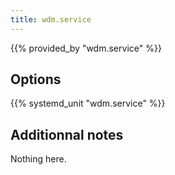 ```yaml
---
title: wdm.service
---
```


{{% provided_by "wdm.service" %}}

## Options

{{% systemd_unit "wdm.service" %}}

## Additionnal notes

Nothing here.